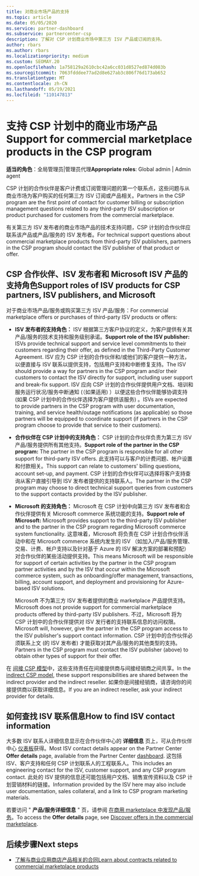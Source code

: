 ```yaml
---
title: 对商业市场产品的支持
ms.topic: article
ms.date: 05/05/2020
ms.service: partner-dashboard
ms.subservice: partnercenter-csp
description: 了解对 CSP 计划商业市场中第三方 ISV 产品或订阅的支持。
author: rbars
ms.author: rbars
ms.localizationpriority: medium
ms.custom: SEOMAY.20
ms.openlocfilehash: 1a758129a2610cbc42a6cc031d8527ed874d083b
ms.sourcegitcommit: 7063fdddee77ad2d8e627ab3c806f76d173ab652
ms.translationtype: MT
ms.contentlocale: zh-CN
ms.lasthandoff: 05/19/2021
ms.locfileid: "110147813"
---
```

# <a name="support-for-commercial-marketplace-products-in-the-csp-program"></a><span data-ttu-id="eb4de-103">支持 CSP 计划中的商业市场产品</span><span class="sxs-lookup"><span data-stu-id="eb4de-103">Support for commercial marketplace products in the CSP program</span></span>


<span data-ttu-id="eb4de-104">**适当的角色**：全局管理员|管理员代理</span><span class="sxs-lookup"><span data-stu-id="eb4de-104">**Appropriate roles**: Global admin | Admin agent</span></span>

<span data-ttu-id="eb4de-105">CSP 计划的合作伙伴是客户计费或订阅管理问题的第一个联系点，这些问题与从商业市场为客户购买的任何第三方 ISV 订阅或产品相关。</span><span class="sxs-lookup"><span data-stu-id="eb4de-105">Partners in the CSP program are the first point of contact for customer billing or subscription management questions related to any third-party ISV subscription or product purchased for customers from the commercial marketplace.</span></span>

<span data-ttu-id="eb4de-106">有关第三方 ISV 发布者的商业市场产品的技术支持问题，CSP 计划的合作伙伴应联系该产品或产品/服务的 ISV 发布者。</span><span class="sxs-lookup"><span data-stu-id="eb4de-106">For technical support questions about commercial marketplace products from third-party ISV publishers, partners in the CSP program should contact the ISV publisher of that product or offer.</span></span>

## <a name="support-roles-of-isv-products-for-csp-partners-isv-publishers-and-microsoft"></a><span data-ttu-id="eb4de-107">CSP 合作伙伴、ISV 发布者和 Microsoft ISV 产品的支持角色</span><span class="sxs-lookup"><span data-stu-id="eb4de-107">Support roles of ISV products for CSP partners, ISV publishers, and Microsoft</span></span>

<span data-ttu-id="eb4de-108">对于商业市场产品/服务或购买第三方 ISV 产品/服务：</span><span class="sxs-lookup"><span data-stu-id="eb4de-108">For commercial marketplace offers or purchases of third-party ISV products or offers:</span></span>

- <span data-ttu-id="eb4de-109">**ISV 发布者的支持角色：** ISV 根据第三方客户协议的定义，为客户提供有关其产品/服务的技术支持和服务级别承诺。</span><span class="sxs-lookup"><span data-stu-id="eb4de-109">**Support role of the ISV publisher:** ISVs provide technical support and service level commitments to their customers regarding their offer, as defined in the Third-Party Customer Agreement.</span></span> <span data-ttu-id="eb4de-110">ISV 应为 CSP 计划的合作伙伴和/或他们的客户提供一种方法，以便直接与 ISV 联系以提供支持，包括用户支持和中断修复支持。</span><span class="sxs-lookup"><span data-stu-id="eb4de-110">The ISV should provide a way for partners in the CSP program and/or their customers to contact the ISV directly for support, including user support and break-fix support.</span></span> <span data-ttu-id="eb4de-111">ISV 应向 CSP 计划的合作伙伴提供用户文档、培训和服务运行状况/服务中断通知 (（如果适用) ）以便这些合作伙伴能够协调支持 (如果 CSP 计划中的合作伙伴选择为客户提供该服务) 。</span><span class="sxs-lookup"><span data-stu-id="eb4de-111">ISVs are expected to provide partners in the CSP program with user documentation, training, and service health/outage notifications (as applicable) so those partners will be equipped to coordinate support (if partners in the CSP program choose to provide that service to their customers).</span></span>

- <span data-ttu-id="eb4de-112">**合作伙伴在 CSP 计划中的支持角色：** CSP 计划的合作伙伴负责为第三方 ISV 产品/服务提供所有其他支持。</span><span class="sxs-lookup"><span data-stu-id="eb4de-112">**Support role of the partner in the CSP program:** The partner in the CSP program is responsible for all other support for third-party ISV offers.</span></span> <span data-ttu-id="eb4de-113">此支持可以与客户的计费问题、帐户设置和付款相关。</span><span class="sxs-lookup"><span data-stu-id="eb4de-113">This support can relate to customers' billing questions, account set-up, and payment.</span></span> <span data-ttu-id="eb4de-114">CSP 计划的合作伙伴可以选择将客户支持查询从客户直接引导到 ISV 发布者提供的支持联系人。</span><span class="sxs-lookup"><span data-stu-id="eb4de-114">The partner in the CSP program may choose to direct technical support queries from customers to the support contacts provided by the ISV publisher.</span></span>

- <span data-ttu-id="eb4de-115">**Microsoft 的支持角色：** Microsoft 在 CSP 计划中向第三方 ISV 发布者和合作伙伴提供有关 Microsoft commerce 系统功能的支持。</span><span class="sxs-lookup"><span data-stu-id="eb4de-115">**Support role of Microsoft:** Microsoft provides support to the third-party ISV publisher and to the partner in the CSP program regarding Microsoft commerce system functionality.</span></span> <span data-ttu-id="eb4de-116">这意味着，Microsoft 将负责在 CSP 计划合作伙伴活动中和在 Microsoft commerce 系统内发生的 ISV （如加入/产品/服务管理、交易、计费、帐户支持以及针对基于 Azure 的 ISV 解决方案的部署和预配）对合作伙伴的某些活动提供支持。</span><span class="sxs-lookup"><span data-stu-id="eb4de-116">This means Microsoft will be responsible for support of certain activities by the partner in the CSP program partner activities and by the ISV that occur within the Microsoft commerce system, such as onboarding/offer management, transactions, billing, account support, and deployment and provisioning for Azure-based ISV solutions.</span></span>

    <span data-ttu-id="eb4de-117">Microsoft 不为第三方 ISV 发布者提供的商业 marketplace 产品提供支持。</span><span class="sxs-lookup"><span data-stu-id="eb4de-117">Microsoft does not provide support for commercial marketplace products offered by third-party ISV publishers.</span></span> <span data-ttu-id="eb4de-118">不过，Microsoft 将为 CSP 计划中的合作伙伴提供对 ISV 发行者的支持联系信息的访问权限。</span><span class="sxs-lookup"><span data-stu-id="eb4de-118">Microsoft will, however, give the partner in the  CSP program access to the ISV publisher's support contact information.</span></span> <span data-ttu-id="eb4de-119">CSP 计划中的合作伙伴必须联系上文 (的 ISV 发布者) 才能获取对其产品/服务的其他类型的支持。</span><span class="sxs-lookup"><span data-stu-id="eb4de-119">Partners in the CSP program must contact the ISV publisher (above) to obtain other types of support for their offer.</span></span>

<span data-ttu-id="eb4de-120">在 [间接 CSP 模型](csp-overview.md#indirect-model)中，这些支持责任在间接提供商与间接经销商之间共享。</span><span class="sxs-lookup"><span data-stu-id="eb4de-120">In the [indirect CSP model](csp-overview.md#indirect-model), these support responsibilities are shared between the indirect provider and the indirect reseller.</span></span> <span data-ttu-id="eb4de-121">如果你是间接经销商，请咨询你的间接提供商以获取详细信息。</span><span class="sxs-lookup"><span data-stu-id="eb4de-121">If you are an indirect reseller, ask your indirect provider for details.</span></span>

## <a name="how-to-find-isv-contact-information"></a><span data-ttu-id="eb4de-122">如何查找 ISV 联系信息</span><span class="sxs-lookup"><span data-stu-id="eb4de-122">How to find ISV contact information</span></span>

<span data-ttu-id="eb4de-123">大多数 ISV 联系人详细信息显示在合作伙伴中心的 **详细信息** 页上，可从合作伙伴中心 [仪表板](https://partner.microsoft.com/dashboard)获得。</span><span class="sxs-lookup"><span data-stu-id="eb4de-123">Most ISV contact details appear on the Partner Center **Offer details** page, available from the Partner Center [dashboard](https://partner.microsoft.com/dashboard).</span></span> <span data-ttu-id="eb4de-124">这包括 ISV、客户支持和任何 CSP 计划联系人的工程联系人。</span><span class="sxs-lookup"><span data-stu-id="eb4de-124">This includes an engineering contact for the ISV, customer support, and any CSP program contact.</span></span> <span data-ttu-id="eb4de-125">此处的 ISV 提供的信息还可能包括用户文档、销售宣传资料以及 CSP 计划营销材料的链接。</span><span class="sxs-lookup"><span data-stu-id="eb4de-125">Information provided by the ISV here may also include user documentation, sales collateral, and a link to CSP program marketing materials.</span></span>

<span data-ttu-id="eb4de-126">若要访问 " **产品/服务详细信息** " 页，请参阅 [在商用 marketplace 中发现产品/服务](csp-commercial-marketplace-discover.md#view-marketplace-offers-in-partner-center)。</span><span class="sxs-lookup"><span data-stu-id="eb4de-126">To access the **Offer details** page, see [Discover offers in the commercial marketplace](csp-commercial-marketplace-discover.md#view-marketplace-offers-in-partner-center).</span></span>

## <a name="next-steps"></a><span data-ttu-id="eb4de-127">后续步骤</span><span class="sxs-lookup"><span data-stu-id="eb4de-127">Next steps</span></span>

- [<span data-ttu-id="eb4de-128">了解与商业应用商店产品相关的合同</span><span class="sxs-lookup"><span data-stu-id="eb4de-128">Learn about contracts related to commercial marketplace products</span></span>](csp-commercial-marketplace-contracting.md)

